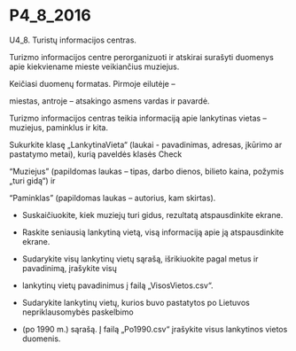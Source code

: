 # P4_8_2016
U4_8. Turistų informacijos centras. 

Turizmo informacijos centre perorganizuoti ir atskirai surašyti
duomenys apie kiekviename mieste veikiančius muziejus. 

Keičiasi duomenų formatas. Pirmoje eilutėje –

miestas, antroje – atsakingo asmens vardas ir pavardė. 

Turizmo informacijos centras teikia informaciją apie
lankytinas vietas – muziejus, paminklus ir kita. 

Sukurkite klasę „LankytinaVieta“ (laukai - pavadinimas,
adresas, įkūrimo ar pastatymo metai), kurią paveldės klasės  Check

“Muziejus” (papildomas laukas – tipas, darbo
dienos, bilieto kaina, požymis „turi gidą“) ir 

“Paminklas” (papildomas laukas – autorius, kam skirtas).

* Suskaičiuokite, kiek muziejų turi gidus, rezultatą atspausdinkite ekrane.

* Raskite seniausią lankytiną vietą, visą informaciją apie ją atspausdinkite ekrane.

* Sudarykite visų lankytinų vietų sąrašą, išrikiuokite pagal metus ir pavadinimą, įrašykite visų
* lankytinų vietų pavadinimus į failą „VisosVietos.csv“.

* Sudarykite lankytinų vietų, kurios buvo pastatytos po Lietuvos nepriklausomybės paskelbimo
* (po 1990 m.) sąrašą. Į failą „Po1990.csv“ įrašykite visus lankytinos vietos duomenis. 
